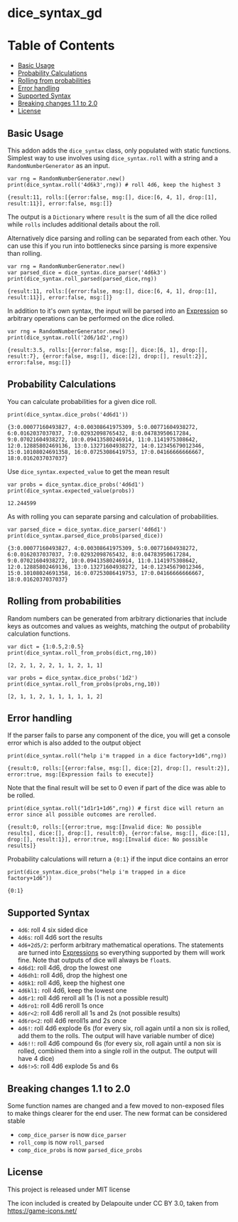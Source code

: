 # dice_syntax_gd

Table of Contents
=================

   * [Basic Usage](#basic-usage)
   * [Probability Calculations](#probability-calculations)
   * [Rolling from probabilities](#rolling-from-probabilities)
   * [Error handling](#error-handling)
   * [Supported Syntax](#supported-syntax)
   * [Breaking changes 1.1 to 2.0](#breaking-changes-11-to-20)
   * [License](#license)


## Basic Usage

This addon adds the `dice_syntax` class, only populated with static functions. Simplest
way to use involves using `dice_syntax.roll` with a string and a `RandomNumberGenerator` as an input.

```
var rng = RandomNumberGenerator.new()
print(dice_syntax.roll('4d6k3',rng)) # roll 4d6, keep the highest 3
```
```
{result:11, rolls:[{error:false, msg:[], dice:[6, 4, 1], drop:[1], result:11}], error:false, msg:[]}
```

The output is a `Dictionary` where `result` is the sum of all the dice rolled while `rolls`
includes additional details about the roll.

Alternatively dice parsing and rolling can be separated from each other. You can use
this if you run into bottlenecks since parsing is more expensive than rolling.

```
var rng = RandomNumberGenerator.new()
var parsed_dice = dice_syntax.dice_parser('4d6k3')
print(dice_syntax.roll_parsed(parsed_dice,rng))
```
```
{result:11, rolls:[{error:false, msg:[], dice:[6, 4, 1], drop:[1], result:11}], error:false, msg:[]}
```

In addition to it's own syntax, the input will be parsed into an [Expression](https://docs.godotengine.org/en/stable/classes/class_expression.html)
so arbitrary operations can be performed on the dice rolled.

```
var rng = RandomNumberGenerator.new()
print(dice_syntax.roll('2d6/1d2',rng))
```
```
{result:3.5, rolls:[{error:false, msg:[], dice:[6, 1], drop:[], result:7}, {error:false, msg:[], dice:[2], drop:[], result:2}], error:false, msg:[]}
```


## Probability Calculations

You can calculate probabilities for a given dice roll.

```
print(dice_syntax.dice_probs('4d6d1'))
```
```
{3:0.00077160493827, 4:0.00308641975309, 5:0.00771604938272, 6:0.0162037037037, 7:0.02932098765432, 8:0.04783950617284, 9:0.07021604938272, 10:0.09413580246914, 11:0.1141975308642, 12:0.12885802469136, 13:0.13271604938272, 14:0.12345679012346, 15:0.10108024691358, 16:0.07253086419753, 17:0.04166666666667, 18:0.0162037037037}
```

Use `dice_syntax.expected_value` to get the mean result
```
var probs = dice_syntax.dice_probs('4d6d1')
print(dice_syntax.expected_value(probs))
```
```
12.244599
```

As with rolling you can separate parsing and calculation of probabilities.

```
var parsed_dice = dice_syntax.dice_parser('4d6d1')
print(dice_syntax.parsed_dice_probs(parsed_dice))
```
```
{3:0.00077160493827, 4:0.00308641975309, 5:0.00771604938272, 6:0.0162037037037, 7:0.02932098765432, 8:0.04783950617284, 9:0.07021604938272, 10:0.09413580246914, 11:0.1141975308642, 12:0.12885802469136, 13:0.13271604938272, 14:0.12345679012346, 15:0.10108024691358, 16:0.07253086419753, 17:0.04166666666667, 18:0.0162037037037}
```

## Rolling from probabilities

Random numbers can be generated from arbitrary dictionaries that include keys as outcomes
and values as weights, matching the output of probability calculation functions.

```
var dict = {1:0.5,2:0.5}
print(dice_syntax.roll_from_probs(dict,rng,10))
```
```
[2, 2, 1, 2, 2, 1, 1, 2, 1, 1]
```

```
var probs = dice_syntax.dice_probs('1d2')
print(dice_syntax.roll_from_probs(probs,rng,10))
```
```
[2, 1, 1, 2, 1, 1, 1, 1, 1, 2]
```



## Error handling

If the parser fails to parse any component of the dice, you will get a console error
which is also added to the output object

```
print(dice_syntax.roll("help i'm trapped in a dice factory+1d6",rng))
```
```
{result:0, rolls:[{error:false, msg:[], dice:[2], drop:[], result:2}], error:true, msg:[Expression fails to execute]}
```

Note that the final result will be set to 0 even if part of the dice was able to be rolled.

```
print(dice_syntax.roll("1d1r1+1d6",rng)) # first dice will return an error since all possible outcomes are rerolled.
```
```
{result:0, rolls:[{error:true, msg:[Invalid dice: No possible results], dice:[], drop:[], result:0}, {error:false, msg:[], dice:[1], drop:[], result:1}], error:true, msg:[Invalid dice: No possible results]}
```

Probability calculations will return a `{0:1}` if the input dice contains an error
```
print(dice_syntax.dice_probs("help i'm trapped in a dice factory+1d6"))
```
```
{0:1}
```

## Supported Syntax

- `4d6`: roll 4 six sided dice
- `4d6s`: roll 4d6 sort the results
- `4d6+2d5/2`: perform arbitrary mathematical operations. The statements are turned into [Expressions](https://docs.godotengine.org/en/stable/classes/class_expression.html) so everything supported by them will work fine. Note that outputs of dice will always be `float`s.
- `4d6d1`: roll 4d6, drop the lowest one
- `4d6dh1`: roll 4d6, drop the highest one
- `4d6k1`: roll 4d6, keep the highest one
- `4d6kl1:` roll 4d6, keep the lowest one
- `4d6r1`: roll 4d6 reroll all 1s (1 is not a possible result)
- `4d6ro1`: roll 4d6 reroll 1s once
- `4d6r<2`: roll 4d6 reroll all 1s and 2s (not possible results)
- `4d6ro<2`: roll 4d6 reroll1s and 2s once
- `4d6!`: roll 4d6 explode 6s (for every six, roll again until a non six is rolled, add them to the rolls. The output will have variable number of dice)
- `4d6!!`: roll 4d6 compound 6s (for every six, roll again until a non six is rolled, combined them into a single roll in the output. The output will have 4 dice)
- `4d6!>5`: roll 4d6 explode 5s and 6s

## Breaking changes 1.1 to 2.0

Some function names are changed and a few moved to non-exposed files to make 
things clearer for the end user. The new format can be considered stable

- `comp_dice_parser` is now `dice_parser`
- `roll_comp` is now `roll_parsed`
- `comp_dice_probs` is now `parsed_dice_probs`

## License

This project is released under MIT license

The icon included is created by Delapouite under CC BY 3.0, taken from https://game-icons.net/
